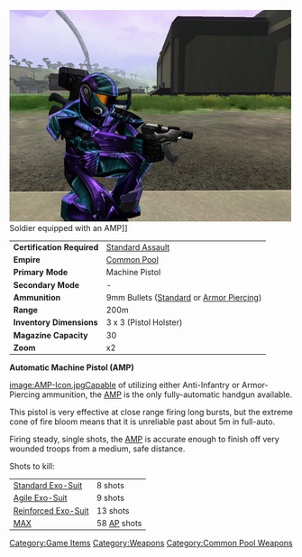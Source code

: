 ![](../images/PSScreenShot0292.jpg "fig:PSScreenShot0292.jpg") Soldier equipped
with an AMP\]\]

|                            |                                                                                            |
| -------------------------- | ------------------------------------------------------------------------------------------ |
| **Certification Required** | [Standard Assault](../certifications/Standard_Assault.md)                                                    |
| **Empire**                 | [Common Pool](../terminology/Common_Pool.md)                                                              |
| **Primary Mode**           | Machine Pistol                                                                             |
| **Secondary Mode**         | \-                                                                                         |
| **Ammunition**             | 9mm Bullets ([Standard](../ammunition/9mm_Bullet.md) or [Armor Piercing](Armour_Piercing_9mm_Bullet.md)) |
| **Range**                  | 200m                                                                                       |
| **Inventory Dimensions**   | 3 x 3 (Pistol Holster)                                                                     |
| **Magazine Capacity**      | 30                                                                                         |
| **Zoom**                   | x2                                                                                         |

**Automatic Machine Pistol (AMP)**

[image:AMP-Icon.jpgCapable](image:AMP-Icon.jpg) of utilizing
either Anti-Infantry or Armor-Piercing ammunition, the
[AMP](Automatic_Machine_Pistol.md) is the only fully-automatic
handgun available.

This pistol is very effective at close range firing long bursts, but the
extreme cone of fire bloom means that it is unreliable past about 5m in
full-auto.

Firing steady, single shots, the
[AMP](Automatic_Machine_Pistol.md) is accurate enough to finish
off very wounded troops from a medium, safe distance.

Shots to kill:

|                                               |                                  |
| --------------------------------------------- | -------------------------------- |
| [Standard Exo-Suit](../armor/Standard_Exo-Suit.md)     | 8 shots                          |
| [Agile Exo-Suit](../armor/Agile_Exo-Suit.md)           | 9 shots                          |
| [Reinforced Exo-Suit](../armor/Reinforced_Exo-Suit.md) | 13 shots                         |
| [MAX](../items/Mechanized_Assault_Exo-Suit.md)         | 58 [AP](../terminology/Armor_Piercing.md) shots |

[Category:Game Items](../Category:Game_Items.md)
[Category:Weapons](../Category:Weapons.md) [Category:Common Pool
Weapons](../Category:Common_Pool_Weapons.md)
